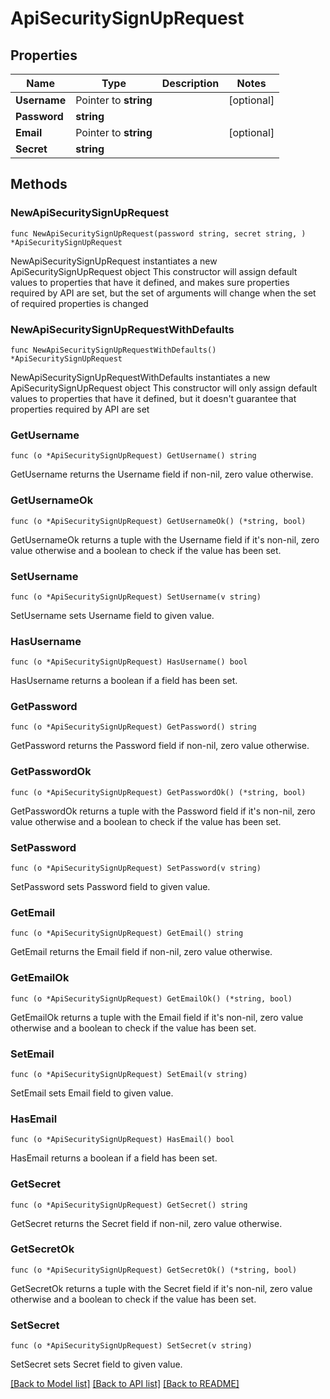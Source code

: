 # ApiSecuritySignUpRequest

## Properties

Name | Type | Description | Notes
------------ | ------------- | ------------- | -------------
**Username** | Pointer to **string** |  | [optional] 
**Password** | **string** |  | 
**Email** | Pointer to **string** |  | [optional] 
**Secret** | **string** |  | 

## Methods

### NewApiSecuritySignUpRequest

`func NewApiSecuritySignUpRequest(password string, secret string, ) *ApiSecuritySignUpRequest`

NewApiSecuritySignUpRequest instantiates a new ApiSecuritySignUpRequest object
This constructor will assign default values to properties that have it defined,
and makes sure properties required by API are set, but the set of arguments
will change when the set of required properties is changed

### NewApiSecuritySignUpRequestWithDefaults

`func NewApiSecuritySignUpRequestWithDefaults() *ApiSecuritySignUpRequest`

NewApiSecuritySignUpRequestWithDefaults instantiates a new ApiSecuritySignUpRequest object
This constructor will only assign default values to properties that have it defined,
but it doesn't guarantee that properties required by API are set

### GetUsername

`func (o *ApiSecuritySignUpRequest) GetUsername() string`

GetUsername returns the Username field if non-nil, zero value otherwise.

### GetUsernameOk

`func (o *ApiSecuritySignUpRequest) GetUsernameOk() (*string, bool)`

GetUsernameOk returns a tuple with the Username field if it's non-nil, zero value otherwise
and a boolean to check if the value has been set.

### SetUsername

`func (o *ApiSecuritySignUpRequest) SetUsername(v string)`

SetUsername sets Username field to given value.

### HasUsername

`func (o *ApiSecuritySignUpRequest) HasUsername() bool`

HasUsername returns a boolean if a field has been set.

### GetPassword

`func (o *ApiSecuritySignUpRequest) GetPassword() string`

GetPassword returns the Password field if non-nil, zero value otherwise.

### GetPasswordOk

`func (o *ApiSecuritySignUpRequest) GetPasswordOk() (*string, bool)`

GetPasswordOk returns a tuple with the Password field if it's non-nil, zero value otherwise
and a boolean to check if the value has been set.

### SetPassword

`func (o *ApiSecuritySignUpRequest) SetPassword(v string)`

SetPassword sets Password field to given value.


### GetEmail

`func (o *ApiSecuritySignUpRequest) GetEmail() string`

GetEmail returns the Email field if non-nil, zero value otherwise.

### GetEmailOk

`func (o *ApiSecuritySignUpRequest) GetEmailOk() (*string, bool)`

GetEmailOk returns a tuple with the Email field if it's non-nil, zero value otherwise
and a boolean to check if the value has been set.

### SetEmail

`func (o *ApiSecuritySignUpRequest) SetEmail(v string)`

SetEmail sets Email field to given value.

### HasEmail

`func (o *ApiSecuritySignUpRequest) HasEmail() bool`

HasEmail returns a boolean if a field has been set.

### GetSecret

`func (o *ApiSecuritySignUpRequest) GetSecret() string`

GetSecret returns the Secret field if non-nil, zero value otherwise.

### GetSecretOk

`func (o *ApiSecuritySignUpRequest) GetSecretOk() (*string, bool)`

GetSecretOk returns a tuple with the Secret field if it's non-nil, zero value otherwise
and a boolean to check if the value has been set.

### SetSecret

`func (o *ApiSecuritySignUpRequest) SetSecret(v string)`

SetSecret sets Secret field to given value.



[[Back to Model list]](../README.GEN.md#documentation-for-models) [[Back to API list]](../README.GEN.md#documentation-for-api-endpoints) [[Back to README]](../README.GEN.md)


